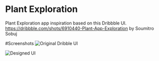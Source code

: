 # Plant Exploration

Plant Exploration app inspiration based on this Dribbble UI.
https://dribbble.com/shots/6910440-Plant-App-Exploration by Soumitro Sobuj

#Screenshots
![Original Dribble UI](../master/screenshots/dribbble.png)

![Designed UI](../master/screenshots/screen1.png)